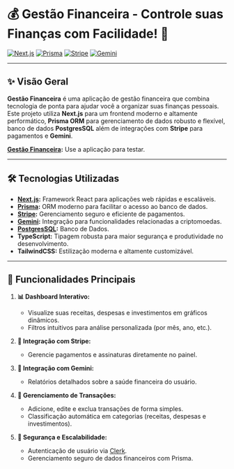 # 💰 Gestão Financeira - Controle suas Finanças com Facilidade! 🚀

[![Next.js](https://img.shields.io/badge/Next.js-v13-blue)](https://nextjs.org/)
[![Prisma](https://img.shields.io/badge/Prisma-ORM-green)](https://www.prisma.io/)
[![Stripe](https://img.shields.io/badge/Stripe-Payments-blueviolet)](https://stripe.com/)
[![Gemini](https://img.shields.io/badge/Gemini-Integration-orange)](https://www.gemini.com/)

---

## ✨ Visão Geral
**Gestão Financeira** é uma aplicação de gestão financeira que combina tecnologia de ponta para ajudar você a organizar suas finanças pessoais. Este projeto utiliza **Next.js** para um frontend moderno e altamente performático, **Prisma ORM** para gerenciamento de dados robusto e flexível, banco de dados **PostgresSQL** além de integrações com **Stripe** para pagamentos e **Gemini**.

**[Gestão Financeira](https://gestao-financeira-sigma.vercel.app/):** Use a aplicação para testar.

---

## 🛠️ Tecnologias Utilizadas

- **[Next.js](https://nextjs.org/):** Framework React para aplicações web rápidas e escaláveis.
- **[Prisma](https://www.prisma.io/):** ORM moderno para facilitar o acesso ao banco de dados.
- **[Stripe](https://stripe.com/):** Gerenciamento seguro e eficiente de pagamentos.
- **[Gemini](https://www.gemini.com/):** Integração para funcionalidades relacionadas a criptomoedas.
- **[PostgresSQL](https://www.postgresql.org/):** Banco de Dados.
- **TypeScript:** Tipagem robusta para maior segurança e produtividade no desenvolvimento.
- **TailwindCSS:** Estilização moderna e altamente customizável.

---

## 🌟 Funcionalidades Principais

1. **📊 Dashboard Interativo:**
   - Visualize suas receitas, despesas e investimentos em gráficos dinâmicos.
   - Filtros intuitivos para análise personalizada (por mês, ano, etc.).

2. **🔗 Integração com Stripe:**
   - Gerencie pagamentos e assinaturas diretamente no painel.

3. **💎 Integração com Gemini:**
   - Relatórios detalhados sobre a saúde financeira do usuário.

4. **📂 Gerenciamento de Transações:**
   - Adicione, edite e exclua transações de forma simples.
   - Classificação automática em categorias (receitas, despesas e investimentos).

5. **🔐 Segurança e Escalabilidade:**
   - Autenticação de usuário via [Clerk](https://clerk.dev/).
   - Gerenciamento seguro de dados financeiros com Prisma.

